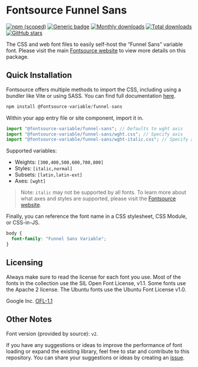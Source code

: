 # Fontsource Funnel Sans

[![npm (scoped)](https://img.shields.io/npm/v/@fontsource-variable/funnel-sans?color=brightgreen)](https://www.npmjs.com/package/@fontsource-variable/funnel-sans) [![Generic badge](https://img.shields.io/badge/fontsource-passing-brightgreen)](https://github.com/fontsource/fontsource) [![Monthly downloads](https://badgen.net/npm/dm/@fontsource-variable/funnel-sans)](https://github.com/fontsource/fontsource) [![Total downloads](https://badgen.net/npm/dt/@fontsource-variable/funnel-sans)](https://github.com/fontsource/fontsource) [![GitHub stars](https://img.shields.io/github/stars/fontsource/fontsource.svg?style=social&label=Star)](https://github.com/fontsource/fontsource/stargazers)

The CSS and web font files to easily self-host the “Funnel Sans” variable font. Please visit the main [Fontsource website](https://fontsource.org/fonts/funnel-sans) to view more details on this package.

## Quick Installation

Fontsource offers multiple methods to import the CSS, including using a bundler like Vite or using SASS. You can find full documentation [here](https://fontsource.org/docs/getting-started/introduction).

```javascript
npm install @fontsource-variable/funnel-sans
```

Within your app entry file or site component, import it in.

```javascript
import "@fontsource-variable/funnel-sans"; // Defaults to wght axis
import "@fontsource-variable/funnel-sans/wght.css"; // Specify axis
import "@fontsource-variable/funnel-sans/wght-italic.css"; // Specify axis and style
```

Supported variables:
- Weights: `[300,400,500,600,700,800]`
- Styles: `[italic,normal]`
- Subsets: `[latin,latin-ext]`
- Axes: `[wght]`

> Note: `italic` may not be supported by all fonts. To learn more about what axes and styles are supported, please visit the [Fontsource website](https://fontsource.org/fonts/funnel-sans).

Finally, you can reference the font name in a CSS stylesheet, CSS Module, or CSS-in-JS.

```css
body {
  font-family: "Funnel Sans Variable";
}
```

## Licensing
Always make sure to read the license for each font you use. Most of the fonts in the collection use the SIL Open Font License, v1.1. Some fonts use the Apache 2 license. The Ubuntu fonts use the Ubuntu Font License v1.0.

Google Inc.
[OFL-1.1](http://scripts.sil.org/OFL)

## Other Notes
Font version (provided by source): `v2`.

If you have any suggestions or ideas to improve the performance of font loading or expand the existing library, feel free to star and contribute to this repository. You can share your suggestions or ideas by creating an [issue](https://github.com/fontsource/fontsource/issues).
